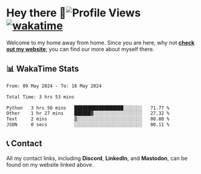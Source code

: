 # Hey there :wave:![Profile Views](https://komarev.com/ghpvc/?username=skifli) [![wakatime](https://wakatime.com/badge/user/b4317b02-0c6d-457b-82a4-a448b8a8d1df.svg)](https://wakatime.com/@b4317b02-0c6d-457b-82a4-a448b8a8d1df)

Welcome to my home away from home. Since you are here, why not [**check out my website**](https://skifli.github.io); you can find our more about myself there.

## 📊 WakaTime Stats

<!--START_SECTION:waka-->

```txt
From: 09 May 2024 - To: 16 May 2024

Total Time: 3 hrs 53 mins

Python   3 hrs 50 mins   ██████████████████░░░░░░░   71.77 %
Other    1 hr 27 mins    ██████▓░░░░░░░░░░░░░░░░░░   27.32 %
Text     2 mins          ▒░░░░░░░░░░░░░░░░░░░░░░░░   00.80 %
JSON     0 secs          ░░░░░░░░░░░░░░░░░░░░░░░░░   00.11 %
```

<!--END_SECTION:waka-->

## 📞 Contact

All my contact links, including **Discord**, **LinkedIn**, and **Mastodon**, can be found on my website linked above.
